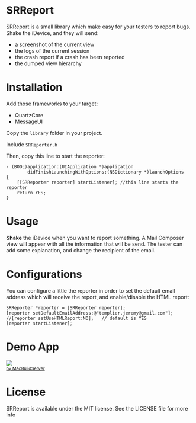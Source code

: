# SRReport

SRReport is a small library which make easy for your testers to report bugs.
Shake the iDevice, and they will send:

* a screenshot of the current view
* the logs of the current session
* the crash report if a crash has been reported
* the dumped view hierarchy

# Installation

Add those frameworks to your target:

* QuartzCore
* MessageUI

Copy the `library` folder in your project.

Include `SRReporter.h`

Then, copy this line to start the reporter:

	- (BOOL)application:(UIApplication *)application 
			didFinishLaunchingWithOptions:(NSDictionary *)launchOptions
	{
   		[[SRReporter reporter] startListener]; //this line starts the reporter
   		return YES;
	}
	

# Usage

**Shake** the iDevice when you want to report something. A Mail Composer view will appear with all the information that will be send. The tester can add some explanation, and change the recipient of the email.

# Configurations
You can configure a little the reporter in order to set the default email address which will receive the report, and enable/disable the HTML report:

	SRReporter *reporter = [SRReporter reporter];
    [reporter setDefaultEmailAddress:@"templier.jeremy@gmail.com"];
	//[reporter setUseHTMLReport:NO];   // default is YES
    [reporter startListener];


# Demo App
<!-- MacBuildServer Install Button -->
<div class="macbuildserver-block">
    <a class="macbuildserver-button" href="http://macbuildserver.com/project/github/build/?xcode_project=ShakeReport.xcodeproj&amp;target=ShakeReport&amp;repo_url=git%3A%2F%2Fgithub.com%2Fjayztemplier%2FShakeReport.git&amp;build_conf=Release" target="_blank"><img src="http://com.macbuildserver.github.s3-website-us-east-1.amazonaws.com/button_up.png"/></a><br/><sup><a href="http://macbuildserver.com/github/opensource/" target="_blank">by MacBuildServer</a></sup>
</div>
<!-- MacBuildServer Install Button -->


# License
SRReport is available under the MIT license. See the LICENSE file for more info